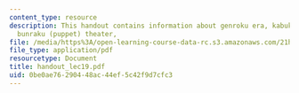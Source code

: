 ```yaml
---
content_type: resource
description: This handout contains information about genroku era, kabuki theater and
  bunraku (puppet) theater,
file: /media/https%3A/open-learning-course-data-rc.s3.amazonaws.com/21h-522-japan-in-the-age-of-the-samurai-history-and-film-fall-2006/0be0ae76290448ac44ef5c42f9d7cfc3_handout_lec19.pdf
file_type: application/pdf
resourcetype: Document
title: handout_lec19.pdf
uid: 0be0ae76-2904-48ac-44ef-5c42f9d7cfc3
---
```

